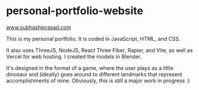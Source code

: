 # personal-portfolio-website
www.subhashjprasad.com

This is my personal portfolio. It is coded in JavaScript, HTML, and CSS.

It also uses ThreeJS, NodeJS, React Three Fiber, Rapier, and Vite, as well as Vercel for web hosting. I created the models in Blender.

It's designed in the format of a game, where the user plays as a little dinosaur and (ideally) goes around to different landmarks that represent accomplishments of mine. Obviously, this is still a major work in progress :)
